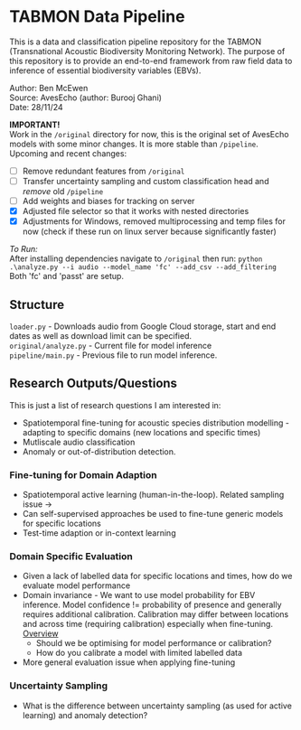 # TABMON Data Pipeline
This is a data and classification pipeline repository for the TABMON (Transnational Acoustic Biodiversity Monitoring Network). The purpose of this repository is to provide an end-to-end framework from raw field data to inference of essential biodiversity variables (EBVs).

Author: Ben McEwen \
Source: AvesEcho (author: Burooj Ghani) \
Date: 28/11/24

**IMPORTANT!** \
Work in the `/original` directory for now, this is the original set of AvesEcho models with some minor changes. It is more stable than `/pipeline`. Upcoming and recent changes:
- [ ] Remove redundant features from `/original`
- [ ] Transfer uncertainty sampling and custom classification head and *remove* old `/pipeline` 
- [ ] Add weights and biases for tracking on server
- [X] Adjusted file selector so that it works with nested directories
- [X] Adjustments for Windows, removed multiprocessing and temp files for now (check if these run on linux server because significantly faster)

*To Run:*\
After installing dependencies navigate to `/original` then run:
`python .\analyze.py --i audio --model_name 'fc' --add_csv --add_filtering`\
Both 'fc' and 'passt' are setup.

## Structure
`loader.py` - Downloads audio from Google Cloud storage, start and end dates as well as download limit can be specified. \
`original/analyze.py` - Current file for model inference \
`pipeline/main.py` - Previous file to run model inference.

## Research Outputs/Questions
This is just a list of research questions I am interested in:
- Spatiotemporal fine-tuning for acoustic species distribution modelling - adapting to specific domains (new locations and specific times)
- Mutliscale audio classification
- Anomaly or out-of-distribution detection.

### Fine-tuning for **Domain Adaption**
- Spatiotemporal active learning (human-in-the-loop). Related sampling issue ->
- Can self-supervised approaches be used to fine-tune generic models for specific locations
- Test-time adaption or in-context learning

### **Domain Specific Evaluation**
- Given a lack of labelled data for specific locations and times, how do we evaluate model performance
- Domain invariance - We want to use model probability for EBV inference. Model confidence != probability of presence and generally requires additional calibration. Calibration may differ between locations and across time (requiring calibration) especially when fine-tuning. [Overview](https://scikit-learn.org/1.5/modules/calibration.html)
    - Should we be optimising for model performance or calibration?
    - How do you calibrate a model with limited labelled data
- More general evaluation issue when applying fine-tuning

### Uncertainty Sampling
- What is the difference between uncertainty sampling (as used for active learning) and anomaly detection?